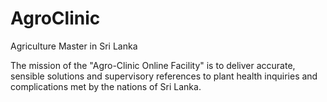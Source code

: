 # AgroClinic
Agriculture Master in Sri Lanka

The mission of the "Agro-Clinic Online Facility" is to deliver accurate, sensible solutions and supervisory references 
to plant health inquiries and complications met by the nations of Sri Lanka.
